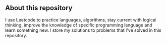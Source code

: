 ## About this repository
I use Leetcode to practice languages, algorithms, stay current with logical thinking, improve the knowledge of specific programming language and learn something new. I store my solutions to problems that I've solved in this repository.